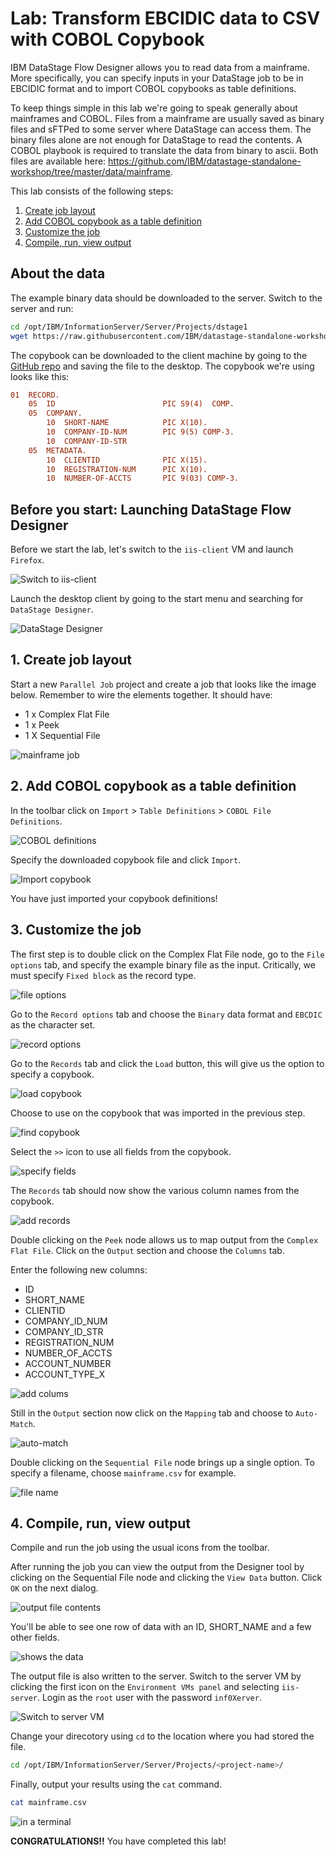 # Lab: Transform EBCIDIC data to CSV with COBOL Copybook

IBM DataStage Flow Designer allows you to read data from a mainframe. More specifically, you can specify inputs in your DataStage job to be in EBCIDIC format and to import COBOL copybooks as table definitions.

To keep things simple in this lab we're going to speak generally about mainframes and COBOL. Files from a mainframe are usually saved as binary files and sFTPed to some server where DataStage can access them. The binary files alone are not enough for DataStage to read the contents. A COBOL playbook is required to translate the data from binary to ascii. Both files are available here: <https://github.com/IBM/datastage-standalone-workshop/tree/master/data/mainframe>.

This lab consists of the following steps:

1. [Create job layout](#1-create-job-layout)
1. [Add COBOL copybook as a table definition](#2-add-cobol-copybook-as-a-table-definition)
1. [Customize the job](#3-customize-the-job)
1. [Compile, run, view output](#4-compile-run-view-output)

## About the data

The example binary data should be downloaded to the server. Switch to the server and run:

```bash
cd /opt/IBM/InformationServer/Server/Projects/dstage1
wget https://raw.githubusercontent.com/IBM/datastage-standalone-workshop/master/data/mainframe/example.bin
```

The copybook can be downloaded to the client machine by going to the [GitHub repo](https://github.com/IBM/datastage-standalone-workshop/blob/master/data/mainframe/copybook.cob) and saving the file to the desktop. The copybook we're using looks like this:

```ini
01  RECORD.
    05  ID                        PIC S9(4)  COMP.
    05  COMPANY.
        10  SHORT-NAME            PIC X(10).
        10  COMPANY-ID-NUM        PIC 9(5) COMP-3.
        10  COMPANY-ID-STR
    05  METADATA.
        10  CLIENTID              PIC X(15).
        10  REGISTRATION-NUM      PIC X(10).
        10  NUMBER-OF-ACCTS       PIC 9(03) COMP-3.
```

## Before you start: Launching DataStage Flow Designer

Before we start the lab, let's switch to the `iis-client` VM and launch `Firefox`.

![Switch to iis-client](images/switch-to-iis-client.png)

Launch the desktop client by going to the start menu and searching for `DataStage Designer`.

![DataStage Designer](images/designer-1.png)

## 1. Create job layout

Start a new `Parallel Job` project and create a job that looks like the image below. Remember to wire the elements together. It should have:

* 1 x Complex Flat File
* 1 x Peek
* 1 X Sequential File

![mainframe job](images/flow.png)

## 2. Add COBOL copybook as a table definition

In the toolbar click on `Import` > `Table Definitions` > `COBOL File Definitions`.

![COBOL definitions](images/copy-1.png)

Specify the downloaded copybook file and click `Import`.

![Import copybook](images/copy-2.png)

You have just imported your copybook definitions!

## 3. Customize the job

The first step is to double click on the Complex Flat File node, go to the `File options` tab, and specify the example binary file as the input. Critically, we must specify `Fixed block` as the record type.

![file options](images/cf-1.png)

Go to the `Record options` tab and choose the `Binary` data format and `EBCDIC` as the character set.

![record options ](images/cf-2.png)

Go to the `Records` tab and click the `Load` button, this will give us the option to specify a copybook.

![load copybook](images/cf-3.png)

Choose to use on the copybook that was imported in the previous step.

![find copybook](images/cf-4.png)

Select the `>>` icon to use all fields from the copybook.

![specify fields](images/cf-5.png)

The `Records` tab should now show the various column names from the copybook.

![add records](images/cf-6.png)

Double clicking on the `Peek` node allows us to map output from the `Complex Flat File`. Click on the `Output` section and choose the `Columns` tab.

Enter the following new columns:

* ID
* SHORT_NAME
* CLIENTID
* COMPANY_ID_NUM
* COMPANY_ID_STR
* REGISTRATION_NUM
* NUMBER_OF_ACCTS
* ACCOUNT_NUMBER
* ACCOUNT_TYPE_X

![add colums](images/peek-1.png)

Still in the `Output` section now click on the `Mapping` tab and choose to `Auto-Match`.

![auto-match](images/peek-2.png)

Double clicking on the `Sequential File` node brings up a single option. To specify a filename, choose `mainframe.csv` for example.

![file name](images/file-1.png)

## 4. Compile, run, view output

Compile and run the job using the usual icons from the toolbar.

After running the job you can view the output from the Designer tool by clicking on the Sequential File node and clicking the `View Data` button. Click `OK` on the next dialog.

![output file contents](images/out-1.png)

You'll be able to see one row of data with an ID, SHORT_NAME and a few other fields.

![shows the data](images/out-2.png)

The output file is also written to the server. Switch to the server VM by clicking the first icon on the `Environment VMs panel` and selecting `iis-server`. Login as the `root` user with the password `inf0Xerver`.

![Switch to server VM](images/switch-to-iis-server.png)

Change your direcotory using `cd` to the location where you had stored the file.

```bash
cd /opt/IBM/InformationServer/Server/Projects/<project-name>/
```

Finally, output your results using the `cat` command.

```bash
cat mainframe.csv
```

![in a terminal](images/out-3.png)

**CONGRATULATIONS!!** You have completed this lab!
